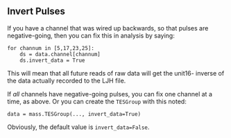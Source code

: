 ## Invert Pulses

If you have a channel that was wired up backwards, so that pulses are
negative-going, then you can fix this in analysis by saying:
```
for channum in [5,17,23,25]:
    ds = data.channel[channum]
    ds.invert_data = True
```
This will mean that all future reads of raw data will get the unit16-
inverse of the data actually recorded to the LJH file.

If _all_ channels have negative-going pulses, you can fix one channel
at a time, as above. Or you can create the `TESGroup` with this noted:
```
data = mass.TESGroup(..., invert_data=True)
```
Obviously, the default value is `invert_data=False`.
